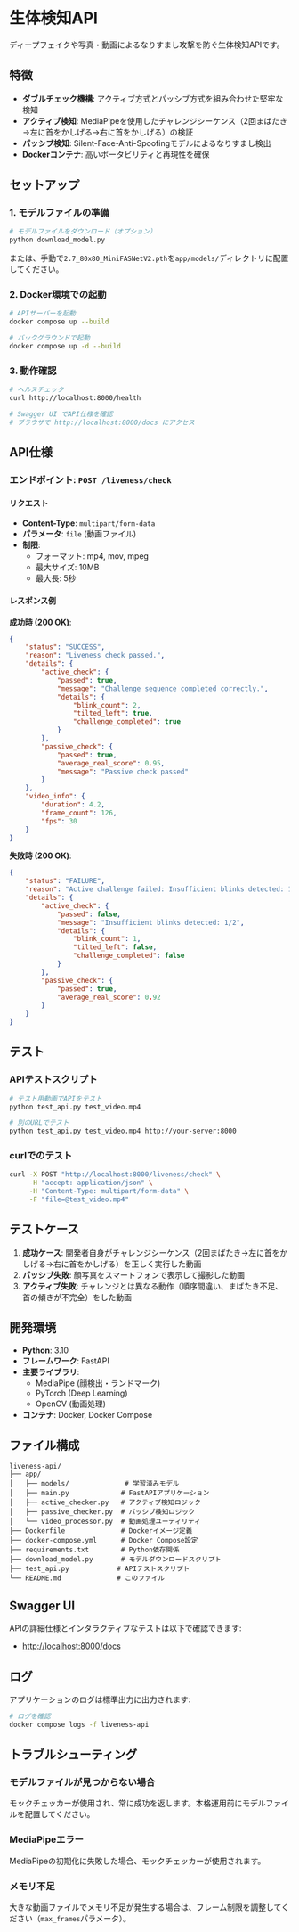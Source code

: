 # 生体検知API

ディープフェイクや写真・動画によるなりすまし攻撃を防ぐ生体検知APIです。

## 特徴

- **ダブルチェック機構**: アクティブ方式とパッシブ方式を組み合わせた堅牢な検知
- **アクティブ検知**: MediaPipeを使用したチャレンジシーケンス（2回まばたき→左に首をかしげる→右に首をかしげる）の検証
- **パッシブ検知**: Silent-Face-Anti-Spoofingモデルによるなりすまし検出
- **Dockerコンテナ**: 高いポータビリティと再現性を確保

## セットアップ

### 1. モデルファイルの準備

```bash
# モデルファイルをダウンロード（オプション）
python download_model.py
```

または、手動で`2.7_80x80_MiniFASNetV2.pth`を`app/models/`ディレクトリに配置してください。

### 2. Docker環境での起動

```bash
# APIサーバーを起動
docker compose up --build

# バックグラウンドで起動
docker compose up -d --build
```

### 3. 動作確認

```bash
# ヘルスチェック
curl http://localhost:8000/health

# Swagger UI でAPI仕様を確認
# ブラウザで http://localhost:8000/docs にアクセス
```

## API仕様

### エンドポイント: `POST /liveness/check`

#### リクエスト
- **Content-Type**: `multipart/form-data`
- **パラメータ**: `file` (動画ファイル)
- **制限**:
  - フォーマット: mp4, mov, mpeg
  - 最大サイズ: 10MB
  - 最大長: 5秒

#### レスポンス例

**成功時 (200 OK)**:
```json
{
    "status": "SUCCESS",
    "reason": "Liveness check passed.",
    "details": {
        "active_check": {
            "passed": true,
            "message": "Challenge sequence completed correctly.",
            "details": {
                "blink_count": 2,
                "tilted_left": true,
                "challenge_completed": true
            }
        },
        "passive_check": {
            "passed": true,
            "average_real_score": 0.95,
            "message": "Passive check passed"
        }
    },
    "video_info": {
        "duration": 4.2,
        "frame_count": 126,
        "fps": 30
    }
}
```

**失敗時 (200 OK)**:
```json
{
    "status": "FAILURE",
    "reason": "Active challenge failed: Insufficient blinks detected: 1/2",
    "details": {
        "active_check": {
            "passed": false,
            "message": "Insufficient blinks detected: 1/2",
            "details": {
                "blink_count": 1,
                "tilted_left": false,
                "challenge_completed": false
            }
        },
        "passive_check": {
            "passed": true,
            "average_real_score": 0.92
        }
    }
}
```

## テスト

### APIテストスクリプト

```bash
# テスト用動画でAPIをテスト
python test_api.py test_video.mp4

# 別のURLでテスト
python test_api.py test_video.mp4 http://your-server:8000
```

### curlでのテスト

```bash
curl -X POST "http://localhost:8000/liveness/check" \
     -H "accept: application/json" \
     -H "Content-Type: multipart/form-data" \
     -F "file=@test_video.mp4"
```

## テストケース

1. **成功ケース**: 開発者自身がチャレンジシーケンス（2回まばたき→左に首をかしげる→右に首をかしげる）を正しく実行した動画
2. **パッシブ失敗**: 顔写真をスマートフォンで表示して撮影した動画
3. **アクティブ失敗**: チャレンジとは異なる動作（順序間違い、まばたき不足、首の傾きが不完全）をした動画

## 開発環境

- **Python**: 3.10
- **フレームワーク**: FastAPI
- **主要ライブラリ**:
  - MediaPipe (顔検出・ランドマーク)
  - PyTorch (Deep Learning)
  - OpenCV (動画処理)
- **コンテナ**: Docker, Docker Compose

## ファイル構成

```
liveness-api/
├── app/
│   ├── models/              # 学習済みモデル
│   ├── main.py             # FastAPIアプリケーション
│   ├── active_checker.py   # アクティブ検知ロジック
│   ├── passive_checker.py  # パッシブ検知ロジック
│   └── video_processor.py  # 動画処理ユーティリティ
├── Dockerfile              # Dockerイメージ定義
├── docker-compose.yml      # Docker Compose設定
├── requirements.txt        # Python依存関係
├── download_model.py       # モデルダウンロードスクリプト
├── test_api.py            # APIテストスクリプト
└── README.md              # このファイル
```

## Swagger UI

APIの詳細仕様とインタラクティブなテストは以下で確認できます:
- [http://localhost:8000/docs](http://localhost:8000/docs)

## ログ

アプリケーションのログは標準出力に出力されます:

```bash
# ログを確認
docker compose logs -f liveness-api
```

## トラブルシューティング

### モデルファイルが見つからない場合

モックチェッカーが使用され、常に成功を返します。本格運用前にモデルファイルを配置してください。

### MediaPipeエラー

MediaPipeの初期化に失敗した場合、モックチェッカーが使用されます。

### メモリ不足

大きな動画ファイルでメモリ不足が発生する場合は、フレーム制限を調整してください（`max_frames`パラメータ）。
